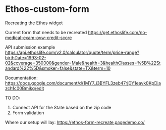 # Ethos-custom-form
Recreating the Ethos widget


Current form that needs to be recreated
https://get.ethoslife.com/no-medical-exam-ovw-credit-score

API submission example
https://api.ethoslife.com/v2.0/calculator/quote/term/price-range?birthDate=1993-02-02&coverage=350000&gender=Male&health=3&healthClasses=%5B%22Standard%22%5D&smoker=false&state=TX&term=10

Documentation:
https://docs.google.com/document/d/1MY7_i3BYFL3zeb47rjDY1eavk0KpDiazch1c00Bmikg/edit


TO DO:

1. Connect API for the State based on the zip code
2. Form validation


Where our setup will lay: https://ethos-form-recreate.pagedemo.co/
